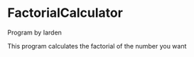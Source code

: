 # FactorialCalculator

Program by Iarden

This program calculates the factorial of the number you want
